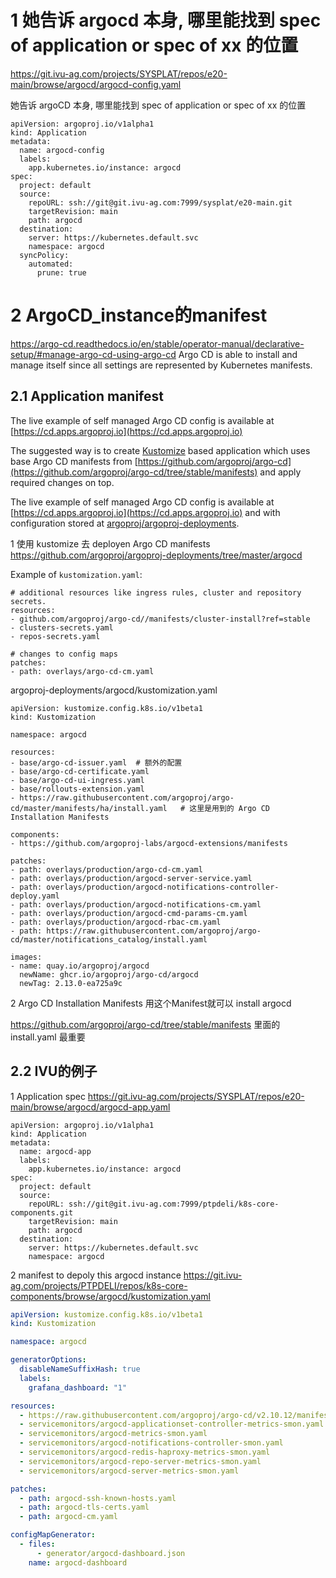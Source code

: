 

# 1 她告诉 argocd 本身, 哪里能找到 spec of application or spec of xx 的位置 

https://git.ivu-ag.com/projects/SYSPLAT/repos/e20-main/browse/argocd/argocd-config.yaml

她告诉 argoCD 本身, 哪里能找到 spec of application or spec of xx 的位置 

```
apiVersion: argoproj.io/v1alpha1
kind: Application
metadata:
  name: argocd-config
  labels:
    app.kubernetes.io/instance: argocd
spec:
  project: default
  source:
    repoURL: ssh://git@git.ivu-ag.com:7999/sysplat/e20-main.git
    targetRevision: main
    path: argocd
  destination:
    server: https://kubernetes.default.svc
    namespace: argocd
  syncPolicy:
    automated:
      prune: true

```


# 2 ArgoCD_instance的manifest

https://argo-cd.readthedocs.io/en/stable/operator-manual/declarative-setup/#manage-argo-cd-using-argo-cd
Argo CD is able to install and manage itself since all settings are represented by Kubernetes manifests. 


## 2.1 Application manifest 

The live example of self managed Argo CD config is available at [https://cd.apps.argoproj.io](https://cd.apps.argoproj.io) 

The suggested way is to create [Kustomize](https://github.com/kubernetes-sigs/kustomize) based application which uses base Argo CD manifests from [https://github.com/argoproj/argo-cd](https://github.com/argoproj/argo-cd/tree/stable/manifests) and apply required changes on top.

The live example of self managed Argo CD config is available at [https://cd.apps.argoproj.io](https://cd.apps.argoproj.io) and with configuration stored at [argoproj/argoproj-deployments](https://github.com/argoproj/argoproj-deployments/tree/master/argocd).


1 
使用 kustomize 去 deployen Argo CD manifests 
https://github.com/argoproj/argoproj-deployments/tree/master/argocd

Example of `kustomization.yaml`:

```
# additional resources like ingress rules, cluster and repository secrets.
resources:
- github.com/argoproj/argo-cd//manifests/cluster-install?ref=stable
- clusters-secrets.yaml
- repos-secrets.yaml

# changes to config maps
patches:
- path: overlays/argo-cd-cm.yaml
```


argoproj-deployments/argocd/kustomization.yaml
```
apiVersion: kustomize.config.k8s.io/v1beta1
kind: Kustomization

namespace: argocd

resources:
- base/argo-cd-issuer.yaml  # 额外的配置
- base/argo-cd-certificate.yaml
- base/argo-cd-ui-ingress.yaml
- base/rollouts-extension.yaml
- https://raw.githubusercontent.com/argoproj/argo-cd/master/manifests/ha/install.yaml   # 这里是用到的 Argo CD Installation Manifests

components:
- https://github.com/argoproj-labs/argocd-extensions/manifests

patches:
- path: overlays/production/argo-cd-cm.yaml
- path: overlays/production/argocd-server-service.yaml
- path: overlays/production/argocd-notifications-controller-deploy.yaml
- path: overlays/production/argocd-notifications-cm.yaml
- path: overlays/production/argocd-cmd-params-cm.yaml
- path: overlays/production/argocd-rbac-cm.yaml
- path: https://raw.githubusercontent.com/argoproj/argo-cd/master/notifications_catalog/install.yaml

images:
- name: quay.io/argoproj/argocd
  newName: ghcr.io/argoproj/argo-cd/argocd
  newTag: 2.13.0-ea725a9c
```



2  Argo CD Installation Manifests
用这个Manifest就可以 install argocd 

https://github.com/argoproj/argo-cd/tree/stable/manifests
里面的 install.yaml 最重要 




## 2.2 IVU的例子

1 
Application spec 
https://git.ivu-ag.com/projects/SYSPLAT/repos/e20-main/browse/argocd/argocd-app.yaml
```
apiVersion: argoproj.io/v1alpha1
kind: Application
metadata:
  name: argocd-app
  labels:
    app.kubernetes.io/instance: argocd
spec:
  project: default
  source:
    repoURL: ssh://git@git.ivu-ag.com:7999/ptpdeli/k8s-core-components.git
    targetRevision: main
    path: argocd
  destination:
    server: https://kubernetes.default.svc
    namespace: argocd
```


2 
manifest to depoly this argocd instance 
https://git.ivu-ag.com/projects/PTPDELI/repos/k8s-core-components/browse/argocd/kustomization.yaml

```yaml
apiVersion: kustomize.config.k8s.io/v1beta1
kind: Kustomization

namespace: argocd

generatorOptions:
  disableNameSuffixHash: true
  labels:
    grafana_dashboard: "1"

resources:
  - https://raw.githubusercontent.com/argoproj/argo-cd/v2.10.12/manifests/install.yaml
  - servicemonitors/argocd-applicationset-controller-metrics-smon.yaml
  - servicemonitors/argocd-metrics-smon.yaml
  - servicemonitors/argocd-notifications-controller-smon.yaml
  - servicemonitors/argocd-redis-haproxy-metrics-smon.yaml
  - servicemonitors/argocd-repo-server-metrics-smon.yaml
  - servicemonitors/argocd-server-metrics-smon.yaml

patches:
  - path: argocd-ssh-known-hosts.yaml
  - path: argocd-tls-certs.yaml
  - path: argocd-cm.yaml

configMapGenerator:
  - files:
      - generator/argocd-dashboard.json
    name: argocd-dashboard
```






